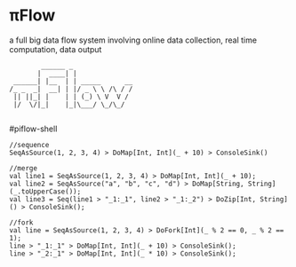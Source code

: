 # πFlow
a full big data flow system involving online data collection, real time computation, data output

```
        ______ _
       |  ____| |
 ______| |__  | | _____      __
/_ _  _|  __| | |/ _ \ \ /\ / /
 || ||_| |    | | (_) \ V  V /
 |/  \/|_|    |_|\___/ \_/\_/
	
```

#piflow-shell

```
//sequence
SeqAsSource(1, 2, 3, 4) > DoMap[Int, Int](_ + 10) > ConsoleSink()

//merge
val line1 = SeqAsSource(1, 2, 3, 4) > DoMap[Int, Int](_ + 10);
val line2 = SeqAsSource("a", "b", "c", "d") > DoMap[String, String](_.toUpperCase());
val line3 = Seq(line1 > "_1:_1", line2 > "_1:_2") > DoZip[Int, String]() > ConsoleSink();

//fork
val line = SeqAsSource(1, 2, 3, 4) > DoFork[Int](_ % 2 == 0, _ % 2 == 1);
line > "_1:_1" > DoMap[Int, Int](_ + 10) > ConsoleSink();
line > "_2:_1" > DoMap[Int, Int](_ * 10) > ConsoleSink();
```
